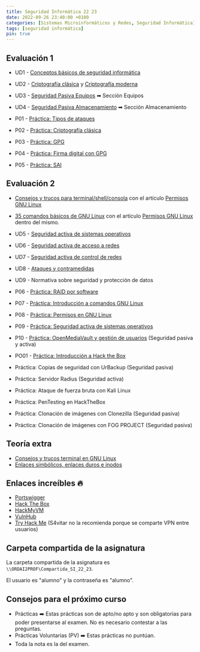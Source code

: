 ```yaml
---
title: Seguridad Informática 22 23
date: 2022-09-26 23:40:00 +0100
categories: [Sistemas Microinformáticos y Redes, Seguridad Informática]
tags: [seguridad informática]
pin: true
---
```


## Evaluación 1

- UD1 - [Conceptos básicos de seguridad informática](/posts/conceptos-basicos-seguridad-informatica/)
- UD2 - [Criptografía clásica](/posts/criptografia-clasica/) y [Criptografía moderna](/posts/criptografia-moderna/)
- UD3 - [Seguridad Pasiva Equipos](/posts/seguridad-pasiva/#equipos) ➡ Sección Equipos
- UD4 - [Seguridad Pasiva Almacenamiento](/posts/seguridad-pasiva/#almacenamiento) ➡ Sección Almacenamiento

- P01 - [Práctica: Tipos de ataques](/posts/practica-tipos-de-ataque/)
- P02 - [Práctica: Criptografía clásica](/posts/practica-criptografia-clasica/)
- P03 - [Práctica: GPG](/posts/practica-gpg/)
- P04 - [Práctica: Firma digital con GPG](/posts/practica-firma-digital-gpg/)
- P05 - [Práctica: SAI](/posts/practica-sai/)

## Evaluación 2

- [Consejos y trucos para terminal/shell/consola](/posts/comandos-basicos-gnu-linux/) con el artículo [Permisos GNU Linux](/posts/permisos-gnu-linux)
- [35 comandos básicos de GNU Linux](/posts/comandos-basicos-gnu-linux/) con el artículo [Permisos GNU Linux](/posts/permisos-gnu-linux) dentro del mismo.
- UD5 - [Seguridad activa de sistemas operativos](/posts/seguridad-activa-sistemas-operativos)
- UD6 - [Seguridad activa de acceso a redes](/posts/seguridad-activa-acceso-redes/)
- UD7 - [Seguridad activa de control de redes](/posts/seguridad-activa-control-redes/)
- UD8 - [Ataques y contramedidas](/posts/ataques-contramedidas)
- UD9 - Normativa sobre seguridad y protección de datos


- P06 - [Práctica: RAID por software](/posts/practica-raid/)
- P07 - [Práctica: Introducción a comandos GNU Linux](/posts/practica-comandos-1)
- P08 - [Práctica: Permisos en GNU Linux](/posts/practica-permisos-linux)
- P09 - [Práctica: Seguridad activa de sistemas operativos](/posts/practica-seguridad-activa-sistemas-operativos/)
- P10 - [Práctica: OpenMediaVault y gestión de usuarios](/posts/practica-openmediavault) (Seguridad pasiva y activa)

- PO01 - [Práctica: Introducción a Hack the Box](/posts/practica-introduccion-hack-the-box)

- Práctica: Copias de seguridad con UrBackup  (Seguridad pasiva)
- Práctica: Servidor Radius (Seguridad activa)
- Práctica: Ataque de fuerza bruta con Kali Linux
- Práctica: PenTesting en HackTheBox

- Práctica: Clonación de imágenes con Clonezilla (Seguridad pasiva)
- Práctica: Clonación de imágenes con FOG PROJECT (Seguridad pasiva)

## Teoría extra

- [Consejos y trucos terminal en GNU Linux](/posts/trucos-terminal/)
- [Enlaces simbólicos, enlaces duros e inodos](/posts/teoria-inodos/)

## Enlaces increíbles 🔥

- [Portswigger](https://portswigger.net/web-security/learning-path)
- [Hack The Box](https://www.hackthebox.com/)
- [HackMyVM](https://hackmyvm.eu/)
- [VulnHub](https://www.vulnhub.com/)
- [Try Hack Me](https://tryhackme.com/) (S4vitar no la recomienda porque se comparte VPN entre usuarios)

## Carpeta compartida de la asignatura

La carpeta compartida de la asignatura es `\\ORDAI2PROF\Compartida_SI_22_23`.

El usuario es "alumno" y la contraseña es "alumno".

## Consejos para el próximo curso

- Prácticas ➡️ Estas prácticas son de apto/no apto y son obligatorias para poder presentarse al examen. No es necesario contestar a las preguntas.
- Prácticas Voluntarias (PV) ➡️ Estas prácticas no puntúan.
- Toda la nota es la del examen.